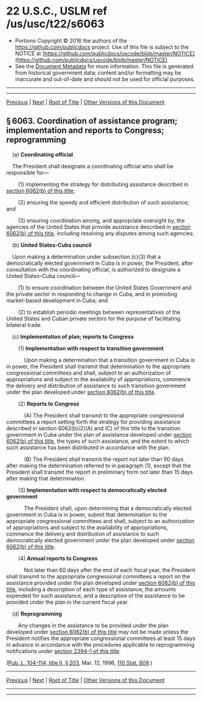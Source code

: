 ---
---

# 22 U.S.C., USLM ref /us/usc/t22/s6063

* Portions Copyright © 2016 the authors of the https://github.com/publicdocs project.
  Use of this file is subject to the NOTICE at [https://github.com/publicdocs/uscode/blob/master/NOTICE](https://github.com/publicdocs/uscode/blob/master/NOTICE)
* See the [Document Metadata](././../../../../..//README.md) for more information.
  This file is generated from historical government data; content and/or formatting may be inaccurate and out-of-date and should not be used for official purposes.

----------
----------

[Previous](./../../../../..//us/usc/t22/ch69A/schII/m__us_usc_t22_s6062.md) | [Next](./../../../../..//us/usc/t22/ch69A/schII/m__us_usc_t22_s6064.md) | [Root of Title](./../../../../../) | [Other Versions of this Document](https://publicdocs.github.io/go/links?ns=uslm&ref=%2Fus%2Fusc%2Ft22%2Fs6063)

## § 6063. Coordination of assistance program; implementation and reports to Congress; reprogramming

    (a) __Coordinating official__ 

    The President shall designate a coordinating official who shall be responsible for—

        (1) implementing the strategy for distributing assistance described in [section 6062(b) of this title][/us/usc/t22/s6062/b];

        (2) ensuring the speedy and efficient distribution of such assistance; and

        (3) ensuring coordination among, and appropriate oversight by, the agencies of the United States that provide assistance described in [section 6062(b) of this title][/us/usc/t22/s6062/b], including resolving any disputes among such agencies.

    (b) __United States-Cuba council__ 

    Upon making a determination under subsection (c)(3) that a democratically elected government in Cuba is in power, the President, after consultation with the coordinating official, is authorized to designate a United States-Cuba council—

        (1) to ensure coordination between the United States Government and the private sector in responding to change in Cuba, and in promoting market-based development in Cuba; and

        (2) to establish periodic meetings between representatives of the United States and Cuban private sectors for the purpose of facilitating bilateral trade.

    (c) __Implementation of plan; reports to Congress__ 

        (1) __Implementation with respect to transition government__ 

            Upon making a determination that a transition government in Cuba is in power, the President shall transmit that determination to the appropriate congressional committees and shall, subject to an authorization of appropriations and subject to the availability of appropriations, commence the delivery and distribution of assistance to such transition government under the plan developed under [section 6062(b) of this title][/us/usc/t22/s6062/b].

        (2) __Reports to Congress__ 

            (A) The President shall transmit to the appropriate congressional committees a report setting forth the strategy for providing assistance described in section 6062(b)(2)(A) and (C) of this title to the transition government in Cuba under the plan of assistance developed under [section 6062(b) of this title][/us/usc/t22/s6062/b], the types of such assistance, and the extent to which such assistance has been distributed in accordance with the plan.

            (B) The President shall transmit the report not later than 90 days after making the determination referred to in paragraph (1), except that the President shall transmit the report in preliminary form not later than 15 days after making that determination.

        (3) __Implementation with respect to democratically elected government__ 

            The President shall, upon determining that a democratically elected government in Cuba is in power, submit that determination to the appropriate congressional committees and shall, subject to an authorization of appropriations and subject to the availability of appropriations, commence the delivery and distribution of assistance to such democratically elected government under the plan developed under [section 6062(b) of this title][/us/usc/t22/s6062/b].

        (4) __Annual reports to Congress__ 

            Not later than 60 days after the end of each fiscal year, the President shall transmit to the appropriate congressional committees a report on the assistance provided under the plan developed under [section 6062(b) of this title][/us/usc/t22/s6062/b], including a description of each type of assistance, the amounts expended for such assistance, and a description of the assistance to be provided under the plan in the current fiscal year.

    (d) __Reprogramming__ 

        Any changes in the assistance to be provided under the plan developed under [section 6062(b) of this title][/us/usc/t22/s6062/b] may not be made unless the President notifies the appropriate congressional committees at least 15 days in advance in accordance with the procedures applicable to reprogramming notifications under [section 2394–1 of this title][/us/usc/t22/s2394–1].

([Pub. L. 104–114, title II, § 203][/us/pl/104/114/s203], Mar. 12, 1996, [110 Stat. 809][/us/stat/110/809].)

----------

[Previous](./../../../../..//us/usc/t22/ch69A/schII/m__us_usc_t22_s6062.md) | [Next](./../../../../..//us/usc/t22/ch69A/schII/m__us_usc_t22_s6064.md) | [Root of Title](./../../../../../) | [Other Versions of this Document](https://publicdocs.github.io/go/links?ns=uslm&ref=%2Fus%2Fusc%2Ft22%2Fs6063)

----------
----------

[/us/usc/t22/s6062/b]: https://publicdocs.github.io/go/links?ns=uslm&ref=%2Fus%2Fusc%2Ft22%2Fs6062%2Fb
[/us/usc/t22/s6062/b]: https://publicdocs.github.io/go/links?ns=uslm&ref=%2Fus%2Fusc%2Ft22%2Fs6062%2Fb
[/us/usc/t22/s6062/b]: https://publicdocs.github.io/go/links?ns=uslm&ref=%2Fus%2Fusc%2Ft22%2Fs6062%2Fb
[/us/usc/t22/s6062/b]: https://publicdocs.github.io/go/links?ns=uslm&ref=%2Fus%2Fusc%2Ft22%2Fs6062%2Fb
[/us/usc/t22/s6062/b]: https://publicdocs.github.io/go/links?ns=uslm&ref=%2Fus%2Fusc%2Ft22%2Fs6062%2Fb
[/us/usc/t22/s6062/b]: https://publicdocs.github.io/go/links?ns=uslm&ref=%2Fus%2Fusc%2Ft22%2Fs6062%2Fb
[/us/usc/t22/s6062/b]: https://publicdocs.github.io/go/links?ns=uslm&ref=%2Fus%2Fusc%2Ft22%2Fs6062%2Fb
[/us/usc/t22/s2394–1]: https://publicdocs.github.io/go/links?ns=uslm&ref=%2Fus%2Fusc%2Ft22%2Fs2394%E2%80%931
[/us/pl/104/114/s203]: https://publicdocs.github.io/go/links?ns=uslm&ref=%2Fus%2Fpl%2F104%2F114%2Fs203
[/us/stat/110/809]: https://publicdocs.github.io/go/links?ns=uslm&ref=%2Fus%2Fstat%2F110%2F809


